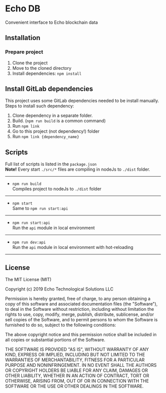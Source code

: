 # Echo DB

Convenient interface to Echo blockchain data

## Installation
### Prepare project
1. Clone the project
2. Move to the cloned directory
3. Install dependencies: `npm install`
## Install GitLab dependencies
This project uses some GitLab dependencies needed to be install manually.  
Steps to install such dependency:
1) Clone dependency in a separate folder.
2) Build. (`npm run build` is a common command)
3) Run `npm link`
4) Go to this project (not dependency!) folder
5) Run `npm link {dependency_name}`



## Scripts
Full list of scripts is listed in the `package.json`  
**Note!** Every start `./src/*` files are compiling in nodeJs to `./dist` folder.

---
* `npm run build`  
Compiles project to nodeJs to `./dist` folder
---
* `npm start`  
Same to `npm run start:api`
---
* `npm run start:api`  
Run the `api` module in local environment
---
* `npm run dev:api`  
Run the `api` module in local environment with hot-reloading
---

## License

The MIT License (MIT)

Copyright (c) 2019 Echo Technological Solutions LLC

Permission is hereby granted, free of charge, to any person obtaining a copy
of this software and associated documentation files (the "Software"), to deal
in the Software without restriction, including without limitation the rights
to use, copy, modify, merge, publish, distribute, sublicense, and/or sell
copies of the Software, and to permit persons to whom the Software is
furnished to do so, subject to the following conditions:

The above copyright notice and this permission notice shall be included in
all copies or substantial portions of the Software.

THE SOFTWARE IS PROVIDED "AS IS", WITHOUT WARRANTY OF ANY KIND, EXPRESS OR
IMPLIED, INCLUDING BUT NOT LIMITED TO THE WARRANTIES OF MERCHANTABILITY,
FITNESS FOR A PARTICULAR PURPOSE AND NONINFRINGEMENT. IN NO EVENT SHALL THE
AUTHORS OR COPYRIGHT HOLDERS BE LIABLE FOR ANY CLAIM, DAMAGES OR OTHER
LIABILITY, WHETHER IN AN ACTION OF CONTRACT, TORT OR OTHERWISE, ARISING FROM,
OUT OF OR IN CONNECTION WITH THE SOFTWARE OR THE USE OR OTHER DEALINGS IN
THE SOFTWARE.
